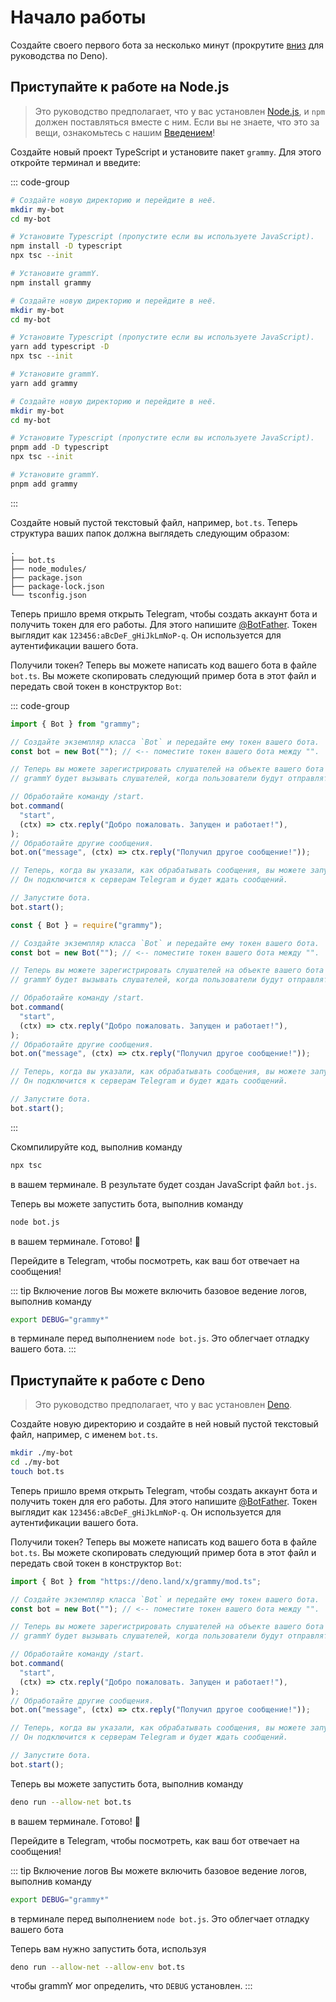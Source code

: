 # Начало работы

Создайте своего первого бота за несколько минут (прокрутите
[вниз](#приступаите-к-работе-с-deno) для руководства по Deno).

## Приступайте к работе на Node.js

> Это руководство предполагает, что у вас установлен
> [Node.js](https://nodejs.org), и `npm` должен поставляться вместе с ним. Если
> вы не знаете, что это за вещи, ознакомьтесь с нашим
> [Введением](./introduction)!

Создайте новый проект TypeScript и установите пакет `grammy`. Для этого откройте
терминал и введите:

::: code-group

```sh [npm]
# Создайте новую директорию и перейдите в неё.
mkdir my-bot
cd my-bot

# Установите Typescript (пропустите если вы используете JavaScript).
npm install -D typescript
npx tsc --init

# Установите grammY.
npm install grammy
```

```sh [Yarn]
# Создайте новую директорию и перейдите в неё.
mkdir my-bot
cd my-bot

# Установите Typescript (пропустите если вы используете JavaScript).
yarn add typescript -D
npx tsc --init

# Установите grammY.
yarn add grammy
```

```sh [pnpm]
# Создайте новую директорию и перейдите в неё.
mkdir my-bot
cd my-bot

# Установите Typescript (пропустите если вы используете JavaScript).
pnpm add -D typescript
npx tsc --init

# Установите grammY.
pnpm add grammy
```

:::

Создайте новый пустой текстовый файл, например, `bot.ts`. Теперь структура ваших
папок должна выглядеть следующим образом:

```asciiart:no-line-numbers
.
├── bot.ts
├── node_modules/
├── package.json
├── package-lock.json
└── tsconfig.json
```

Теперь пришло время открыть Telegram, чтобы создать аккаунт бота и получить
токен для его работы. Для этого напишите [@BotFather](https://t.me/BotFather).
Токен выглядит как `123456:aBcDeF_gHiJkLmNoP-q`. Он используется для
аутентификации вашего бота.

Получили токен? Теперь вы можете написать код вашего бота в файле `bot.ts`. Вы
можете скопировать следующий пример бота в этот файл и передать свой токен в
конструктор `Bot`:

::: code-group

```ts [TypeScript]
import { Bot } from "grammy";

// Создайте экземпляр класса `Bot` и передайте ему токен вашего бота.
const bot = new Bot(""); // <-- поместите токен вашего бота между "".

// Теперь вы можете зарегистрировать слушателей на объекте вашего бота `bot`.
// grammY будет вызывать слушателей, когда пользователи будут отправлять сообщения вашему боту.

// Обработайте команду /start.
bot.command(
  "start",
  (ctx) => ctx.reply("Добро пожаловать. Запущен и работает!"),
);
// Обработайте другие сообщения.
bot.on("message", (ctx) => ctx.reply("Получил другое сообщение!"));

// Теперь, когда вы указали, как обрабатывать сообщения, вы можете запустить своего бота.
// Он подключится к серверам Telegram и будет ждать сообщений.

// Запустите бота.
bot.start();
```

```js [JavaScript]
const { Bot } = require("grammy");

// Создайте экземпляр класса `Bot` и передайте ему токен вашего бота.
const bot = new Bot(""); // <-- поместите токен вашего бота между "".

// Теперь вы можете зарегистрировать слушателей на объекте вашего бота `bot`.
// grammY будет вызывать слушателей, когда пользователи будут отправлять сообщения вашему боту.

// Обработайте команду /start.
bot.command(
  "start",
  (ctx) => ctx.reply("Добро пожаловать. Запущен и работает!"),
);
// Обработайте другие сообщения.
bot.on("message", (ctx) => ctx.reply("Получил другое сообщение!"));

// Теперь, когда вы указали, как обрабатывать сообщения, вы можете запустить своего бота.
// Он подключится к серверам Telegram и будет ждать сообщений.

// Запустите бота.
bot.start();
```

:::

Скомпилируйте код, выполнив команду

```sh
npx tsc
```

в вашем терминале. В результате будет создан JavaScript файл `bot.js`.

Теперь вы можете запустить бота, выполнив команду

```sh
node bot.js
```

в вашем терминале. Готово! :tada:

Перейдите в Telegram, чтобы посмотреть, как ваш бот отвечает на сообщения!

::: tip Включение логов 
Вы можете включить базовое ведение логов, выполнив
команду

```sh
export DEBUG="grammy*"
```

в терминале перед выполнением `node bot.js`. Это облегчает отладку вашего бота.
:::

## Приступайте к работе с Deno

> Это руководство предполагает, что у вас установлен [Deno](https://deno.com).

Создайте новую директорию и создайте в ней новый пустой текстовый файл,
например, с именем `bot.ts`.

```sh
mkdir ./my-bot
cd ./my-bot
touch bot.ts
```

Теперь пришло время открыть Telegram, чтобы создать аккаунт бота и получить
токен для его работы. Для этого напишите [@BotFather](https://t.me/BotFather).
Токен выглядит как `123456:aBcDeF_gHiJkLmNoP-q`. Он используется для
аутентификации вашего бота.

Получили токен? Теперь вы можете написать код вашего бота в файле `bot.ts`. Вы
можете скопировать следующий пример бота в этот файл и передать свой токен в
конструктор `Bot`:

```ts
import { Bot } from "https://deno.land/x/grammy/mod.ts";

// Создайте экземпляр класса `Bot` и передайте ему токен вашего бота.
const bot = new Bot(""); // <-- поместите токен вашего бота между "".

// Теперь вы можете зарегистрировать слушателей на объекте вашего бота `bot`.
// grammY будет вызывать слушателей, когда пользователи будут отправлять сообщения вашему боту.

// Обработайте команду /start.
bot.command(
  "start",
  (ctx) => ctx.reply("Добро пожаловать. Запущен и работает!"),
);
// Обработайте другие сообщения.
bot.on("message", (ctx) => ctx.reply("Получил другое сообщение!"));

// Теперь, когда вы указали, как обрабатывать сообщения, вы можете запустить своего бота.
// Он подключится к серверам Telegram и будет ждать сообщений.

// Запустите бота.
bot.start();
```

Теперь вы можете запустить бота, выполнив команду

```sh
deno run --allow-net bot.ts
```

в вашем терминале. Готово! :tada:

Перейдите в Telegram, чтобы посмотреть, как ваш бот отвечает на сообщения!

::: tip Включение логов Вы можете включить базовое ведение логов, выполнив
команду

```sh
export DEBUG="grammy*"
```

в терминале перед выполнением `node bot.js`. Это облегчает отладку вашего бота

Теперь вам нужно запустить бота, используя

```sh
deno run --allow-net --allow-env bot.ts
```

чтобы grammY мог определить, что `DEBUG` установлен.
:::
